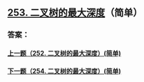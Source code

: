 ## [253. 二叉树的最大深度](https://leetcode-cn.com/problems/merge-two-sorted-lists/)（简单）





### 答案：



#### [上一题（252. 二叉树的最大深度）(简单)](https://github.com/sdwwld/leetCode/blob/master/src/main/java/com/wld/java/leetcode/leetCode0252.md)

#### [下一题（254. 二叉树的最大深度）(简单)](https://github.com/sdwwld/leetCode/blob/master/src/main/java/com/wld/java/leetcode/leetCode0254.md)
